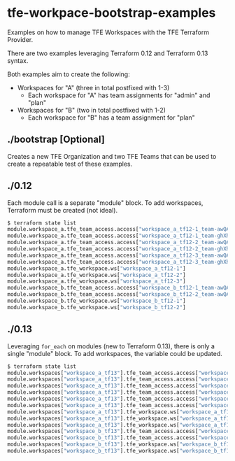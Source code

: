 # tfe-workpace-bootstrap-examples

Examples on how to manage TFE Workspaces with the TFE Terraform Provider.

There are two examples leveraging Terraform 0.12 and Terraform 0.13 syntax.

Both examples aim to create the following:

- Workspaces for "A" (three in total postfixed with 1-3)
  - Each workspace for "A" has team assignments for "admin" and "plan"
- Workspaces for "B" (two in total postfixed with 1-2)
  - Each workspace for "B" has a team assignment for "plan"


## ./bootstrap [Optional]

Creates a new TFE Organization and two TFE Teams that can be used to create a repeatable test of these examples.

## ./0.12

Each module call is a separate "module" block.
To add workspaces, Terraform must be created (not ideal).

```sh
$ terraform state list
module.workspace_a.tfe_team_access.access["workspace_a_tf12-1_team-awQAzgvCeDJ43TLb_plan"]
module.workspace_a.tfe_team_access.access["workspace_a_tf12-1_team-ghXhy7R8AnN18Aki_admin"]
module.workspace_a.tfe_team_access.access["workspace_a_tf12-2_team-awQAzgvCeDJ43TLb_plan"]
module.workspace_a.tfe_team_access.access["workspace_a_tf12-2_team-ghXhy7R8AnN18Aki_admin"]
module.workspace_a.tfe_team_access.access["workspace_a_tf12-3_team-awQAzgvCeDJ43TLb_plan"]
module.workspace_a.tfe_team_access.access["workspace_a_tf12-3_team-ghXhy7R8AnN18Aki_admin"]
module.workspace_a.tfe_workspace.ws["workspace_a_tf12-1"]
module.workspace_a.tfe_workspace.ws["workspace_a_tf12-2"]
module.workspace_a.tfe_workspace.ws["workspace_a_tf12-3"]
module.workspace_b.tfe_team_access.access["workspace_b_tf12-1_team-awQAzgvCeDJ43TLb_plan"]
module.workspace_b.tfe_team_access.access["workspace_b_tf12-2_team-awQAzgvCeDJ43TLb_plan"]
module.workspace_b.tfe_workspace.ws["workspace_b_tf12-1"]
module.workspace_b.tfe_workspace.ws["workspace_b_tf12-2"]
```

## ./0.13

Leveraging `for_each` on modules (new to Terraform 0.13), there is only a single "module" block.
To add workspaces, the variable could be updated.

```sh
$ terraform state list
module.workspaces["workspace_a_tf13"].tfe_team_access.access["workspace_a_tf13-1_team-awQAzgvCeDJ43TLb_plan"]
module.workspaces["workspace_a_tf13"].tfe_team_access.access["workspace_a_tf13-1_team-ghXhy7R8AnN18Aki_admin"]
module.workspaces["workspace_a_tf13"].tfe_team_access.access["workspace_a_tf13-2_team-awQAzgvCeDJ43TLb_plan"]
module.workspaces["workspace_a_tf13"].tfe_team_access.access["workspace_a_tf13-2_team-ghXhy7R8AnN18Aki_admin"]
module.workspaces["workspace_a_tf13"].tfe_team_access.access["workspace_a_tf13-3_team-awQAzgvCeDJ43TLb_plan"]
module.workspaces["workspace_a_tf13"].tfe_team_access.access["workspace_a_tf13-3_team-ghXhy7R8AnN18Aki_admin"]
module.workspaces["workspace_a_tf13"].tfe_workspace.ws["workspace_a_tf13-1"]
module.workspaces["workspace_a_tf13"].tfe_workspace.ws["workspace_a_tf13-2"]
module.workspaces["workspace_a_tf13"].tfe_workspace.ws["workspace_a_tf13-3"]
module.workspaces["workspace_b_tf13"].tfe_team_access.access["workspace_b_tf13-1_team-awQAzgvCeDJ43TLb_plan"]
module.workspaces["workspace_b_tf13"].tfe_team_access.access["workspace_b_tf13-2_team-awQAzgvCeDJ43TLb_plan"]
module.workspaces["workspace_b_tf13"].tfe_workspace.ws["workspace_b_tf13-1"]
module.workspaces["workspace_b_tf13"].tfe_workspace.ws["workspace_b_tf13-2"]
```
